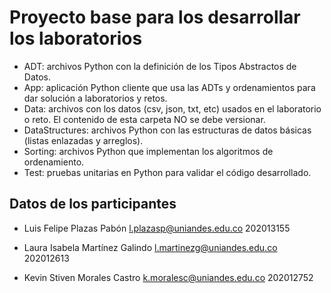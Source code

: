 # Proyecto base para los desarrollar los laboratorios

*	ADT: archivos Python con la definición de los Tipos Abstractos de Datos.
*	App: aplicación Python cliente que usa las ADTs y ordenamientos para dar solución a laboratorios y retos.
*	Data: archivos con los datos (csv, json, txt, etc) usados en el laboratorio o reto. El contenido de esta carpeta NO se debe versionar.
*	DataStructures: archivos Python con las estructuras de datos básicas (listas enlazadas y arreglos).
*	Sorting: archivos Python que implementan los algoritmos de ordenamiento.
*	Test: pruebas unitarias en Python para validar el código desarrollado.

## Datos de los participantes

*   Luis Felipe Plazas Pabón
l.plazasp@uniandes.edu.co
202013155

*   Laura Isabela Martínez Galindo
l.martinezg@uniandes.edu.co
202012613

*   Kevin Stiven Morales Castro
k.moralesc@uniandes.edu.co
202012752